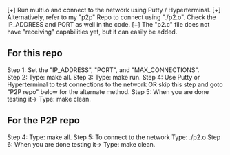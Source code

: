 [+] Run multi.o and connect to the network using Putty / Hyperterminal. 
[+] Alternatively, refer to my "p2p" Repo to connect using "./p2.o". Check the IP_ADDRESS and PORT as well in the code.
[+] The "p2.c" file does not have "receiving" capabilities yet, but it can easily be added.

For this repo
-------------
Step 1: Set the "IP_ADDRESS", "PORT", and "MAX_CONNECTIONS".  
Step 2: Type: make all.
Step 3: Type: make run.
Step 4: Use Putty or Hyperterminal to test connections to the network OR skip this step and goto "P2P repo" below for the alternate method.
Step 5: When you are done testing it-> Type: make clean.

For the P2P repo
----------------
Step 4: Type: make all.
Step 5: To connect to the network Type: ./p2.o 
Step 6: When you are done testing it-> Type: make clean.
